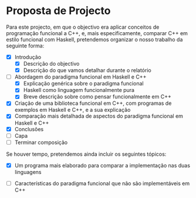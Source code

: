 # Proposta de Projecto

Para este projecto, em que o objectivo era aplicar conceitos de programação
funcional a C++, e, mais especificamente, comparar C++ em estilo funcional com
Haskell, pretendemos organizar o nosso trabalho da seguinte forma:

 - [X] Introdução
     - [X] Descrição do objectivo
     - [X] Descrição do que vamos detalhar durante o relatório
 - [ ] Abordagem do paradigma funcional em Haskell e C++
     - [X] Explicação genérica sobre o paradigma funcional
     - [X] Haskell como linguagem funcionalmente pura
     - [X] Breve descrição sobre como pensar funcionalmente em C++
 - [X] Criação de uma biblioteca funcional em C++, com programas de exemplos em
       Haskell e C++, e a sua explicação
 - [X] Comparação mais detalhada de aspectos do paradigma funcional em Haskell
       e C++
 - [X] Conclusões
 - [ ] Capa
 - [ ] Terminar composição

Se houver tempo, pretendemos ainda incluir os seguintes tópicos:

 - [X] Um programa mais elaborado para comparar a implementação nas duas
       linguagens
 - [ ] Características do paradigma funcional que não são implementáveis em C++

 
